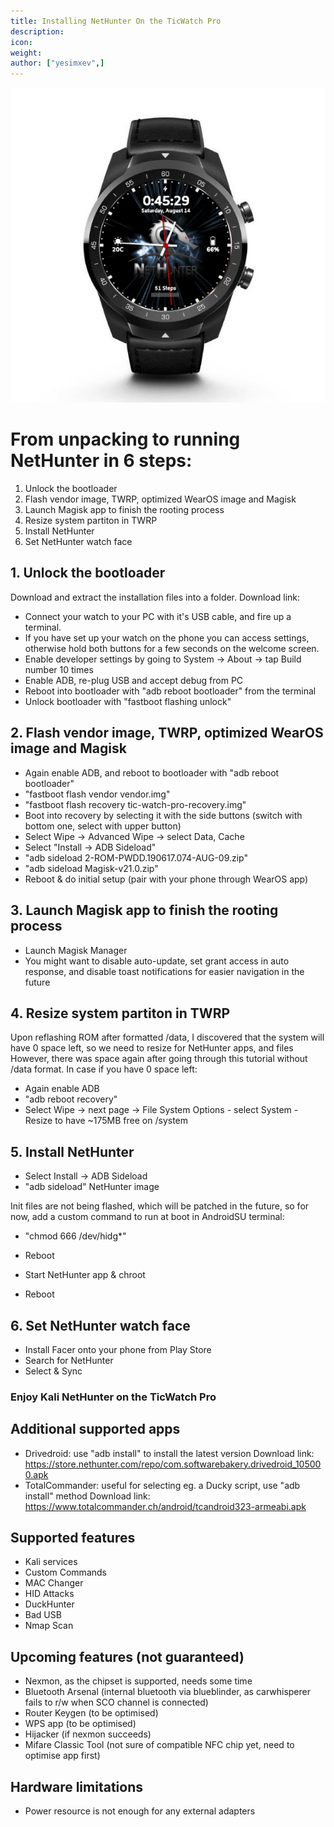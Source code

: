```yaml
---
title: Installing NetHunter On the TicWatch Pro
description:
icon:
weight:
author: ["yesimxev",]
---
```


![](NetHunter-TicWatch.png)

# From unpacking to running NetHunter in 6 steps:

1. Unlock the bootloader
2. Flash vendor image, TWRP, optimized WearOS image and Magisk
3. Launch Magisk app to finish the rooting process
4. Resize system partiton in TWRP
5. Install NetHunter
6. Set NetHunter watch face 

## 1. Unlock the bootloader

Download and extract the installation files into a folder. 
Download link: 

- Connect your watch to your PC with it's USB cable, and fire up a terminal. 
- If you have set up your watch on the phone you can access settings, otherwise hold both buttons for a few seconds on the welcome screen.
- Enable developer settings by going to System -> About -> tap Build number 10 times
- Enable ADB, re-plug USB and accept debug from PC
- Reboot into bootloader with "adb reboot bootloader" from the terminal 
- Unlock bootloader with "fastboot flashing unlock"

## 2. Flash vendor image, TWRP, optimized WearOS image and Magisk

- Again enable ADB, and reboot to bootloader with "adb reboot bootloader"
- "fastboot flash vendor vendor.img"
- "fastboot flash recovery tic-watch-pro-recovery.img"
- Boot into recovery by selecting it with the side buttons (switch with bottom one, select with upper button)
- Select Wipe -> Advanced Wipe -> select Data, Cache
- Select "Install -> ADB Sideload"
- "adb sideload 2-ROM-PWDD.190617.074-AUG-09.zip"
- "adb sideload Magisk-v21.0.zip"
- Reboot & do initial setup (pair with your phone through WearOS app)

## 3. Launch Magisk app to finish the rooting process

- Launch Magisk Manager
- You might want to disable auto-update, set grant access in auto response, and disable toast notifications for easier navigation in the future

## 4. Resize system partiton in TWRP

Upon reflashing ROM after formatted /data, I discovered that the system will have 0 space left, so we need to resize for NetHunter apps, and files
However, there was space again after going through this tutorial without /data format. In case if you have 0 space left:
- Again enable ADB 
- "adb reboot recovery"
- Select Wipe -> next page -> File System Options - select System - Resize to have ~175MB free on /system

## 5. Install NetHunter

- Select Install -> ADB Sideload
- "adb sideload" NetHunter image

Init files are not being flashed, which will be patched in the future, so for now, add a custom command to run at boot in AndroidSU terminal:
- "chmod 666 /dev/hidg*"

- Reboot 
- Start NetHunter app & chroot
- Reboot

## 6. Set NetHunter watch face

- Install Facer onto your phone from Play Store
- Search for NetHunter
- Select & Sync

### Enjoy Kali NetHunter on the TicWatch Pro

## Additional supported apps

- Drivedroid: use "adb install" to install the latest version
Download link: https://store.nethunter.com/repo/com.softwarebakery.drivedroid_105000.apk
- TotalCommander: useful for selecting eg. a Ducky script, use "adb install" method
Download link: https://www.totalcommander.ch/android/tcandroid323-armeabi.apk

## Supported features

- Kali services
- Custom Commands
- MAC Changer
- HID Attacks
- DuckHunter
- Bad USB
- Nmap Scan

## Upcoming features (not guaranteed)

- Nexmon, as the chipset is supported, needs some time
- Bluetooth Arsenal (internal bluetooth via blueblinder, as carwhisperer fails to r/w when SCO channel is connected)
- Router Keygen (to be optimised)
- WPS app (to be optimised)
- Hijacker (if nexmon succeeds)
- Mifare Classic Tool (not sure of compatible NFC chip yet, need to optimise app first)

## Hardware limitations

- Power resource is not enough for any external adapters
